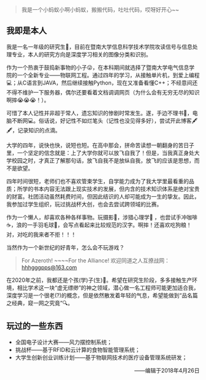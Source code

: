 > 我是一个小蚂蚁小啊小蚂蚁，搬搬代码，吐吐代码，哎呀好开心~~

## 我即是本人

我是一名一年级的研究生👶，目前在暨南大学信息科学技术学院攻读信号与信息处理专业，本人的研究方向是深度学习相关的图像分类和识别。

作为一个热衷于鼓捣新事物的小子😜，在本科期间就选择了暨南大学电气信息学院的一个全新专业——物联网工程。通过四年的学习，从接触单片机，到爱上编程💻；从C语言到JAVA，然后继续接触Python，现在又准备看懂C++；不经意间还不得不维护一下服务器，偶尔还要看着文档调调网页（为什么会有无穷无尽的知识啊摔😭😭😭！）。

可惜了本人记性并非超于常人，遗忘知识的惨剧时常发生。遂，手边不理书📔，电脑不断网💻。俗话说，好记性不如烂笔头（记性也没见得多好），尝试开此博客🖋🖋，记录知识的点滴。

大学的四年，说快也快，说短也短。在高中那会，拼命苦读想一朝翻身的苦日子里，一个坚定的信念就是：上了大学你就可以放飞自我了！但是，当我真正身处大学校园之时，才真正了解那句话，放飞自我不是放纵自我，放飞的应该是思想，而不是欲望。

四年时间很短，老师们也不喜欢管束学生，自学能力成为了我大学里最看重的品质；所学的书本内容无法跟上现实技术的发展，但内含的技术知识体系是绝对宝贵的财富。社团活动虽然耗费时间，但因此结识的人却可能成为一生的挚友。因此，我参加过学生组织，玩过挑战杯大创，也会去尝试跨领域的比赛。

作为一个懒人，却喜欢各种各样事物。玩摄影📸，涉猎心理学🤝 ，也尝试手冲咖啡☕️，浪的一手羽毛球🏸，会写点看起来比较规范的汉字。啊摔！还喜欢吃狗粮！对，对吃的我来者不拒！！！

当然作为一个新世纪的好青年，怎么会不玩游戏？

> For Azeroth! ~~~~For the Alliance!   欢迎同道之人互撩战网：hhhgggpps@163.com

在2020年之前，我都还是个孩(学)子(生)👦。希望在研究生阶段，多多接触生产环境，相比学术这一块“虚无缥缈”的神之领域，潜心做一名工程师可能更加适合我，深度学习是一个很老(?)的概念，但是依然散发着年轻的气息，希望能做到“品名篇之经典，窥一网之究竟”🔍。


## 玩过的一些东西

- 全国电子设计大赛——风力摆控制系统；
- 挑战杯——基于RFID和云计算的食物智能管理系统；
- 大学生创新创业训练计划——基于物联网技术的医疗设备管理系统研发；

<p align="right">——编辑于2018年4月26日</p>
